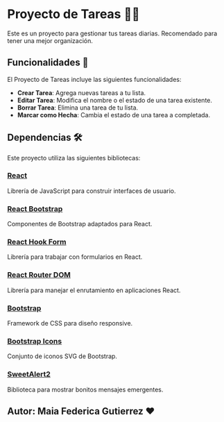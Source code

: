 # Proyecto de Tareas 📝✨
Este es un proyecto para gestionar tus tareas diarias. Recomendado para tener una mejor organización.

## Funcionalidades 🔧

El Proyecto de Tareas incluye las siguientes funcionalidades:

- **Crear Tarea**: Agrega nuevas tareas a tu lista.
- **Editar Tarea**: Modifica el nombre o el estado de una tarea existente.
- **Borrar Tarea**: Elimina una tarea de tu lista.
- **Marcar como Hecha**: Cambia el estado de una tarea a completada.

## Dependencias 🛠️

Este proyecto utiliza las siguientes bibliotecas:

### [React](https://reactjs.org/)
Librería de JavaScript para construir interfaces de usuario.

### [React Bootstrap](https://react-bootstrap.github.io/)
Componentes de Bootstrap adaptados para React.

### [React Hook Form](https://react-hook-form.com/)
Librería para trabajar con formularios en React.

### [React Router DOM](https://reactrouter.com/web/guides/quick-start)
Librería para manejar el enrutamiento en aplicaciones React.

### [Bootstrap](https://getbootstrap.com/)
Framework de CSS para diseño responsive.

### [Bootstrap Icons](https://icons.getbootstrap.com/)
Conjunto de iconos SVG de Bootstrap.

### [SweetAlert2](https://sweetalert2.github.io/)
Biblioteca para mostrar bonitos mensajes emergentes.

## Autor: Maia Federica Gutierrez ❤️

